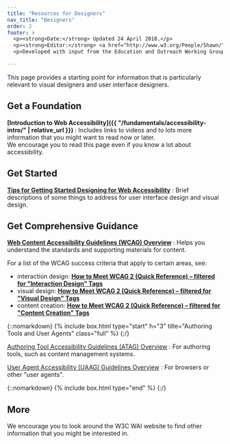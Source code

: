 ```yaml
---
title: "Resources for Designers"
nav_title: "Designers"
order: 2
footer: >
  <p><strong>Date:</strong> Updated 24 April 2018.</p>
  <p><strong>Editor:</strong> <a href="http://www.w3.org/People/Shawn/">Shawn Lawton Henry</a>. Contributor: James Green.</p>
  <p>Developed with input from the Education and Outreach Working Group (<a href="http://www.w3.org/WAI/EO/">EOWG</a>).</p>

---
```


This page provides a starting point for information that is particularly relevant to visual designers and user interface designers.

## Get a Foundation

**[Introduction to Web Accessibility]({{ "/fundamentals/accessibility-intro/" | relative_url }})**
: Includes links to videos and to lots more information that you might want to read now or later.<br/>We encourage you to read this page even if you know a lot about accessibility.

## Get Started

**[Tips for Getting Started Designing for Web Accessibility](https://www.w3.org/WAI/gettingstarted/tips/designing)**
: Brief descriptions of some things to address for user interface design and visual design.

## Get Comprehensive Guidance

**[Web Content Accessibility Guidelines (WCAG) Overview]( http://www.w3.org/WAI/intro/wcag.php)**
: Helps you understand the standards and supporting materials for content.

For a list of the WCAG success criteria that apply to certain areas, see:

* interaction design: **[How to Meet WCAG 2 (Quick Reference) – filtered for "Interaction Design" Tags](https://www.w3.org/WAI/WCAG20/quickref/?currentsidebar=%23col_customize&tags=audio%2Cautoplay%2Cbuttons%2Ccaptcha%2Ccarousels%2Cchanging-content%2Ccontrols%2Cerrors%2Cevents%2Cfocus%2Cforms%2Cmodals%2Cnavigation%2Cskip-to-content%2Cstreaming%2Ctab-order%2Ctime-limits%2Cvideo)**
* visual design: **[How to Meet WCAG 2 (Quick Reference) – filtered for "Visual Design" Tags](https://www.w3.org/WAI/WCAG20/quickref/?currentsidebar=%23col_customize&tags=animation%2Cblinking%2Ccolor%2Ccontrast%2Cflashing%2Chidden-content%2Cimages%2Cimages-of-text%2Clayout%2Cprogress-steps%2Cstructure%2Ctables%2Ctext%2Ctext-alternatives%2Cvideo%2Czoom)**
* content creation: **[How to Meet WCAG 2 (Quick Reference) – filtered for "Content Creation" Tags](https://www.w3.org/WAI/WCAG20/quickref/?currentsidebar=%23col_customize&tags=audio%2Cbuttons%2Ccaptions%2Cconsistent-experience%2Ccontent%2Cheadings%2Chidden-content%2Cimages%2Clinks%2Clive-stream%2Cmessaging%2Cmoving-content%2Cpage-title%2Cprogress-steps%2Cstructure%2Ctext%2Ctext-alternatives%2Cvideo%2Cvisual-cues)**

{::nomarkdown}
{% include box.html type="start" h="3" title="Authoring Tools and User Agents" class="full" %}
{:/}

[Authoring Tool Accessibility Guidelines (ATAG) Overview](https://www.w3.org/WAI/intro/atag)
: For authoring tools, such as content management systems. 

[User Agent Accessibility (UAAG) Guidelines Overview](https://www.w3.org/WAI/intro/uaag)
: For browsers or other "user agents".

{::nomarkdown}
{% include box.html type="end" %}
{:/}


## More

We encourage you to look around the W3C WAI website to find other information that you might be interested in.

